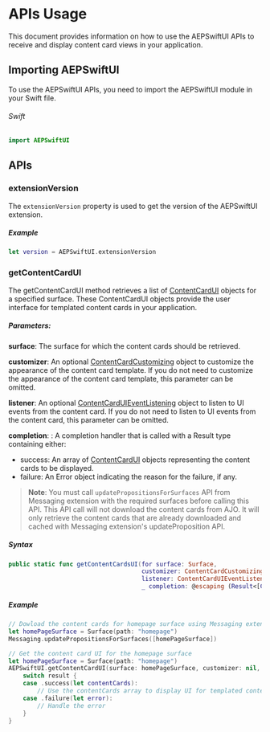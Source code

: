 # APIs Usage

This document provides information on how to use the AEPSwiftUI APIs to receive and display content card views in your application.

## Importing AEPSwiftUI

To use the AEPSwiftUI APIs, you need to import the AEPSwiftUI module in your Swift file.

###### Swift
```swift
import AEPSwiftUI
```

## APIs

### extensionVersion

The `extensionVersion` property is used to get the version of the AEPSwiftUI extension.

##### Example
```swift
let version = AEPSwiftUI.extensionVersion
```

### getContentCardUI 

The getContentCardUI method retrieves a list of [ContentCardUI](ContentCard/PublicClasses/contentcardui.md) objects for a specified surface. These ContentCardUI objects provide the user interface for templated content cards in your application.

##### Parameters:
**surface**: The surface for which the content cards should be retrieved.

**customizer**: An optional [ContentCardCustomizing](ContentCard/PublicClasses/contentcardcustomizing.md) object to customize the appearance of the content card template. If you do not need to customize the appearance of the content card template, this parameter can be omitted.

**listener**: An optional [ContentCardUIEventListening](ContentCard/PublicClasses/contentcarduieventlistening.md) object to listen to UI events from the content card. If you do not need to listen to UI events from the content card, this parameter can be omitted.

**completion**: : A completion handler that is called with a Result type containing either:
- success: An array of [ContentCardUI](ContentCard/PublicClasses/contentcardui.md) objects representing the content cards to be displayed.
- failure: An Error object indicating the reason for the failure, if any.

> **Note**: You must call `updatePropositionsForSurfaces` API from Messaging extension with the required surfaces before calling this API. This API call will not download the content cards from AJO. It will only retrieve the content cards that are already downloaded and cached with Messaging extension's updateProposition API.

##### Syntax

```swift
public static func getContentCardsUI(for surface: Surface,
                                     customizer: ContentCardCustomizing? = nil,
                                     listener: ContentCardUIEventListening? = nil,
                                     _ completion: @escaping (Result<[ContentCardUI], Error>) -> Void)
```

##### Example

```swift
// Dowload the content cards for homepage surface using Messaging extension
let homePageSurface = Surface(path: "homepage")
Messaging.updatePropositionsForSurfaces([homePageSurface])

// Get the content card UI for the homepage surface
let homePageSurface = Surface(path: "homepage")
AEPSwiftUI.getContentCardUI(surface: homePageSurface, customizer: nil, listener: nil) { result in
    switch result {
    case .success(let contentCards):
        // Use the contentCards array to display UI for templated content cards in your application
    case .failure(let error):
        // Handle the error
    }
}
```